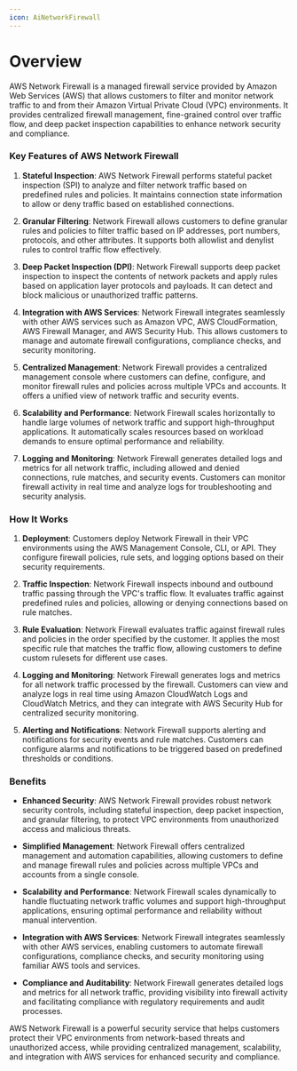 ```yaml
---
icon: AiNetworkFirewall
---
```

# Overview

AWS Network Firewall is a managed firewall service provided by Amazon Web Services (AWS) that allows customers to filter and monitor network traffic to and from their Amazon Virtual Private Cloud (VPC) environments. It provides centralized firewall management, fine-grained control over traffic flow, and deep packet inspection capabilities to enhance network security and compliance.

### Key Features of AWS Network Firewall

1. **Stateful Inspection**: AWS Network Firewall performs stateful packet inspection (SPI) to analyze and filter network traffic based on predefined rules and policies. It maintains connection state information to allow or deny traffic based on established connections.
    
2. **Granular Filtering**: Network Firewall allows customers to define granular rules and policies to filter traffic based on IP addresses, port numbers, protocols, and other attributes. It supports both allowlist and denylist rules to control traffic flow effectively.
    
3. **Deep Packet Inspection (DPI)**: Network Firewall supports deep packet inspection to inspect the contents of network packets and apply rules based on application layer protocols and payloads. It can detect and block malicious or unauthorized traffic patterns.
    
4. **Integration with AWS Services**: Network Firewall integrates seamlessly with other AWS services such as Amazon VPC, AWS CloudFormation, AWS Firewall Manager, and AWS Security Hub. This allows customers to manage and automate firewall configurations, compliance checks, and security monitoring.
    
5. **Centralized Management**: Network Firewall provides a centralized management console where customers can define, configure, and monitor firewall rules and policies across multiple VPCs and accounts. It offers a unified view of network traffic and security events.
    
6. **Scalability and Performance**: Network Firewall scales horizontally to handle large volumes of network traffic and support high-throughput applications. It automatically scales resources based on workload demands to ensure optimal performance and reliability.
    
7. **Logging and Monitoring**: Network Firewall generates detailed logs and metrics for all network traffic, including allowed and denied connections, rule matches, and security events. Customers can monitor firewall activity in real time and analyze logs for troubleshooting and security analysis.
    

### How It Works

1. **Deployment**: Customers deploy Network Firewall in their VPC environments using the AWS Management Console, CLI, or API. They configure firewall policies, rule sets, and logging options based on their security requirements.
    
2. **Traffic Inspection**: Network Firewall inspects inbound and outbound traffic passing through the VPC's traffic flow. It evaluates traffic against predefined rules and policies, allowing or denying connections based on rule matches.
    
3. **Rule Evaluation**: Network Firewall evaluates traffic against firewall rules and policies in the order specified by the customer. It applies the most specific rule that matches the traffic flow, allowing customers to define custom rulesets for different use cases.
    
4. **Logging and Monitoring**: Network Firewall generates logs and metrics for all network traffic processed by the firewall. Customers can view and analyze logs in real time using Amazon CloudWatch Logs and CloudWatch Metrics, and they can integrate with AWS Security Hub for centralized security monitoring.
    
5. **Alerting and Notifications**: Network Firewall supports alerting and notifications for security events and rule matches. Customers can configure alarms and notifications to be triggered based on predefined thresholds or conditions.
    

### Benefits

- **Enhanced Security**: AWS Network Firewall provides robust network security controls, including stateful inspection, deep packet inspection, and granular filtering, to protect VPC environments from unauthorized access and malicious threats.
    
- **Simplified Management**: Network Firewall offers centralized management and automation capabilities, allowing customers to define and manage firewall rules and policies across multiple VPCs and accounts from a single console.
    
- **Scalability and Performance**: Network Firewall scales dynamically to handle fluctuating network traffic volumes and support high-throughput applications, ensuring optimal performance and reliability without manual intervention.
    
- **Integration with AWS Services**: Network Firewall integrates seamlessly with other AWS services, enabling customers to automate firewall configurations, compliance checks, and security monitoring using familiar AWS tools and services.
    
- **Compliance and Auditability**: Network Firewall generates detailed logs and metrics for all network traffic, providing visibility into firewall activity and facilitating compliance with regulatory requirements and audit processes.
    

AWS Network Firewall is a powerful security service that helps customers protect their VPC environments from network-based threats and unauthorized access, while providing centralized management, scalability, and integration with AWS services for enhanced security and compliance.